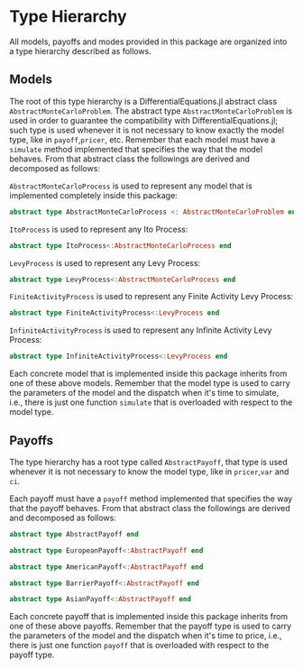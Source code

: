 # Type Hierarchy

All models, payoffs and modes provided in this package are organized into a type hierarchy described as follows.

## Models

The root of this type hierarchy is a DifferentialEquations.jl abstract class `AbstractMonteCarloProblem`. 
The abstract type `AbstractMonteCarloProblem` is used in order to guarantee the compatibility with DifferentialEquations.jl; 
such type is used whenever it is not necessary to know exactly the model type, like in `payoff`,`pricer`, etc.
Remember that each model must have a `simulate` method implemented that specifies the way that the model behaves.
From that abstract class the followings are derived and decomposed as follows:

`AbstractMonteCarloProcess` is used to represent any model that is implemented completely inside this package:
```julia
abstract type AbstractMonteCarloProcess <: AbstractMonteCarloProblem end
```
`ItoProcess` is used to represent any Ito Process:
```julia
abstract type ItoProcess<:AbstractMonteCarloProcess end
```

`LevyProcess` is used to represent any Levy Process:
```julia
abstract type LevyProcess<:AbstractMonteCarloProcess end
```

`FiniteActivityProcess` is used to represent any Finite Activity Levy Process:
```julia
abstract type FiniteActivityProcess<:LevyProcess end
```

`InfiniteActivityProcess` is used to represent any Infinite Activity Levy Process:
```julia
abstract type InfiniteActivityProcess<:LevyProcess end
```

Each concrete model that is implemented inside this package inherits from one of these above models.
Remember that the model type is used to carry the parameters of the model and the dispatch when it's time to simulate, i.e., 
there is just one function `simulate` that is overloaded with respect to the model type.

## Payoffs

The type hierarchy has a root type called `AbstractPayoff`, that type is used whenever it is not necessary to know the model type, like in `pricer`,`var` and `ci`.

Each payoff must have a `payoff` method implemented that specifies the way that the payoff behaves.
From that abstract class the followings are derived and decomposed as follows:

```julia
abstract type AbstractPayoff end
```
```julia
abstract type EuropeanPayoff<:AbstractPayoff end
```

```julia
abstract type AmericanPayoff<:AbstractPayoff end
```

```julia
abstract type BarrierPayoff<:AbstractPayoff end
```

```julia
abstract type AsianPayoff<:AbstractPayoff end
```

Each concrete payoff that is implemented inside this package inherits from one of these above payoffs.
Remember that the payoff type is used to carry the parameters of the model and the dispatch when it's time to price, i.e., 
there is just one function `payoff` that is overloaded with respect to the payoff type.